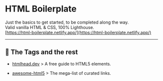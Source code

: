 # HTML Boilerplate

Just the basics to get started, to be completed along the way. \
Valid vanilla HTML & CSS, 100% Lighthouse.\
[https://html-boilerplate.netlify.app/](https://html-boilerplate.netlify.app/)

---

## 🧱 The Tags and the rest 

- [htmlhead.dev](https://htmlhead.dev/) > A free guide to HTML5 <head> elements.

- [awesome-html5](https://github.com/diegocard/awesome-html5) > The mega-list of curated links.
